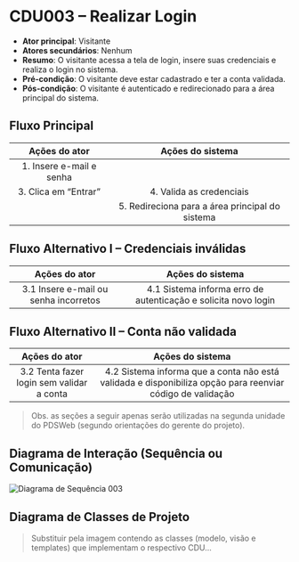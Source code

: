 # CDU003 – Realizar Login

- **Ator principal**: Visitante
- **Atores secundários**: Nenhum
- **Resumo**: O visitante acessa a tela de login, insere suas credenciais e realiza o login no sistema.
- **Pré-condição**: O visitante deve estar cadastrado e ter a conta validada.
- **Pós-condição**: O visitante é autenticado e redirecionado para a área principal do sistema.

## Fluxo Principal
| Ações do ator | Ações do sistema |
| :------------: | :---------------: |
| 1. Insere e-mail e senha | |
| 3. Clica em “Entrar” | 4. Valida as credenciais |
| | 5. Redireciona para a área principal do sistema |

## Fluxo Alternativo I – Credenciais inválidas
| Ações do ator | Ações do sistema |
| :------------: | :---------------: |
| 3.1 Insere e-mail ou senha incorretos | 4.1 Sistema informa erro de autenticação e solicita novo login |

## Fluxo Alternativo II – Conta não validada
| Ações do ator | Ações do sistema |
| :------------: | :---------------: |
| 3.2 Tenta fazer login sem validar a conta | 4.2 Sistema informa que a conta não está validada e disponibiliza opção para reenviar código de validação |

> Obs. as seções a seguir apenas serão utilizadas na segunda unidade do PDSWeb (segundo orientações do gerente do projeto).

## Diagrama de Interação (Sequência ou Comunicação)

![Diagrama de Sequência 003](sequencia_003.png)

## Diagrama de Classes de Projeto

> Substituir pela imagem contendo as classes (modelo, visão e templates) que implementam o respectivo CDU...
